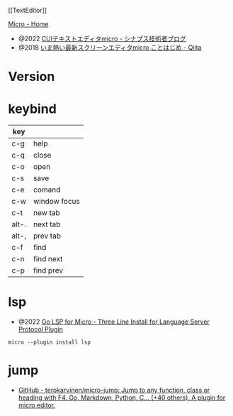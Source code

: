 [[TextEditor]]

[Micro - Home](https://micro-editor.github.io/)

- @2022 [CUIテキストエディタmicro - シナプス技術者ブログ](https://tech.synapse.jp/entry/2022/05/13/140000)
- @2018 [いま熱い最新スクリーンエディタmicro ことはじめ - Qiita](https://qiita.com/tadsan/items/f0747f09ea5ce863f2ec)

# Version


# keybind

|key| |
|-|-|
| c-g | help |
| c-q | close |
| c-o | open |
| c-s | save |
| c-e | comand |
| c-w | window focus |
| c-t | new tab|
| alt-. | next tab |
| alt-, | prev tab |
| c-f | find |
| c-n | find next |
| c-p | find prev |

# lsp
- @2022 [Go LSP for Micro - Three Line Install for Language Server Protocol Plugin](https://terokarvinen.com/2022/gopls-go-lsp-language-server-for-micro/)
```
micro --plugin install lsp
```

# jump
- [GitHub - terokarvinen/micro-jump: Jump to any function, class or heading with F4. Go, Markdown, Python, C... (+40 others). A plugin for micro editor.](https://github.com/terokarvinen/micro-jump)
